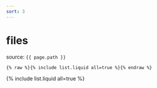 ```yaml
---
sort: 3
---
```


# files

source: `{{ page.path }}`

```
{% raw %}{% include list.liquid all=true %}{% endraw %}
```

{% include list.liquid all=true %}

